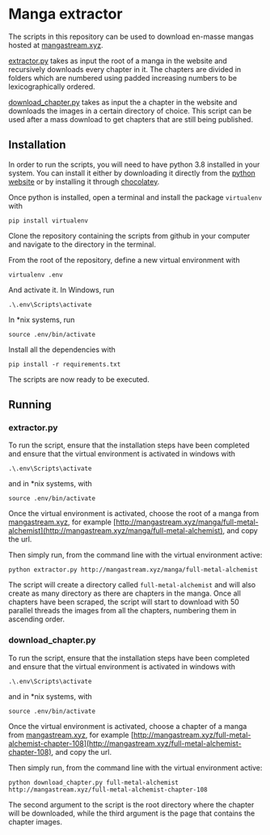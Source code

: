 # Manga extractor

The scripts in this repository can be used to download en-masse mangas hosted at [mangastream.xyz](http://mangastream.xyz).

[extractor.py](extractor.py) takes as input the root of a manga in the website and recursively downloads every chapter in it. The chapters
are divided in folders which are numbered using padded increasing numbers to be lexicographically ordered.

[download_chapter.py](download_chapter.py) takes as input the a chapter in the website and downloads the images in a certain
directory of choice. This script can be used after a mass download to get chapters that are still being published.

## Installation

In order to run the scripts, you will need to have python 3.8 installed in your system. You can install it either 
by downloading it directly from the [python website](https://www.python.org/downloads/) or by installing it through 
[chocolatey](https://chocolatey.org).

Once python is installed, open a terminal and install the package `virtualenv` with

```commandline
pip install virtualenv
```

Clone the repository containing the scripts from github in your computer and navigate to the directory in the terminal.

From the root of the repository, define a new virtual environment with

```commandline
virtualenv .env
```

And activate it. In Windows, run

```commandline
.\.env\Scripts\activate
```

In *nix systems, run

```shell script
source .env/bin/activate
```

Install all the dependencies with

```commandline
pip install -r requirements.txt
```

The scripts are now ready to be executed.

## Running

### extractor.py

To run the script, ensure that the installation steps have been completed and ensure that the virtual environment is 
activated in windows with

```commandline
.\.env\Scripts\activate
```

and in *nix systems, with

```shell script
source .env/bin/activate
```

Once the virtual environment is activated, choose the root of a manga from [mangastream.xyz](http://mangastream.xyz),
for example [http://mangastream.xyz/manga/full-metal-alchemist](http://mangastream.xyz/manga/full-metal-alchemist), and copy
the url.

Then simply run, from the command line with the virtual environment active:

```commandline
python extractor.py http://mangastream.xyz/manga/full-metal-alchemist
```

The script will create a directory called `full-metal-alchemist` and will also create as many directory as there are 
chapters in the manga. Once all chapters have been scraped, the script will start to download with 50 parallel threads
the images from all the chapters, numbering them in ascending order.

### download_chapter.py

To run the script, ensure that the installation steps have been completed and ensure that the virtual environment is 
activated in windows with

```commandline
.\.env\Scripts\activate
```

and in *nix systems, with

```shell script
source .env/bin/activate
```

Once the virtual environment is activated, choose a chapter of a manga from [mangastream.xyz](http://mangastream.xyz),
for example [http://mangastream.xyz/full-metal-alchemist-chapter-108](http://mangastream.xyz/full-metal-alchemist-chapter-108), and copy
the url.

Then simply run, from the command line with the virtual environment active:

```commandline
python download_chapter.py full-metal-alchemist http://mangastream.xyz/full-metal-alchemist-chapter-108
```

The second argument to the script is the root directory where the chapter will be downloaded, while the third argument
is the page that contains the chapter images.

